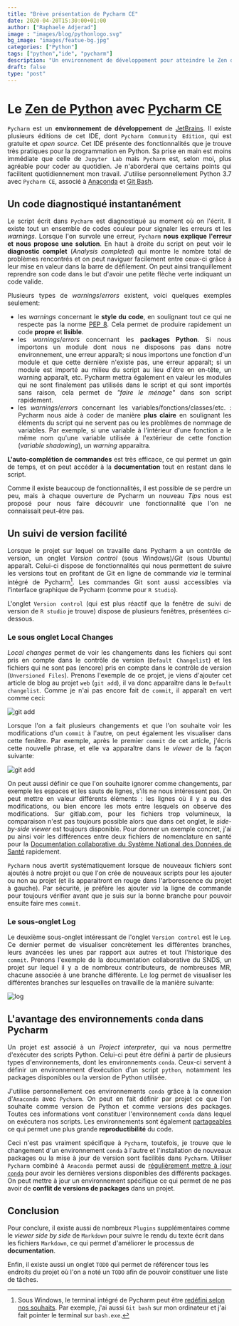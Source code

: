 ```yaml
---
title: "Brève présentation de Pycharm CE"
date: 2020-04-20T15:30:00+01:00
author: ["Raphaele Adjerad"]
image : "images/blog/pythonlogo.svg"
bg_image: "images/featue-bg.jpg"
categories: ["Python"]
tags: ["python","ide", "pycharm"]
description: "Un environnement de développement pour atteindre le Zen de Python"
draft: false
type: "post"
---
```


# Le [Zen de Python](https://www.python.org/dev/peps/pep-0020/) avec [Pycharm CE](https://www.jetbrains.com/help/pycharm/installation-guide.html)

<div style="text-align: justify"> 

`Pycharm` est un **environnement de développement** de [JetBrains](https://www.jetbrains.com/).
Il existe plusieurs éditions de cet IDE, dont `Pycharm Community Edition`, qui est gratuite et *open source*.
Cet IDE présente des fonctionnalités que je trouve très pratiques pour la programmation 
en Python. Sa prise en main est moins immédiate que celle de `Jupyter Lab` mais 
`Pycharm` est, selon moi, plus agréable pour coder au quotidien.
Je n'aborderai que certains points qui facilitent quotidiennement mon travail.
J'utilise personnellement Python 3.7 avec `Pycharm CE`, associé à [Anaconda](https://anaconda.org/anaconda/python) 
et [Git Bash](https://gitforwindows.org/). 

</div>

## Un code diagnostiqué instantanément 

<div style="text-align: justify"> 

Le script écrit dans `Pycharm` est diagnostiqué au moment où on l'écrit. 
Il existe tout un ensemble de codes couleur pour signaler les erreurs et les *warnings*.
Lorsque l'on survole une erreur, `Pycharm` **nous explique l'erreur et nous propose une solution**.
En haut à droite du script on peut voir le **diagnostic complet** (*Analysis completed*) qui montre 
le nombre total de problèmes rencontrés
et on peut naviguer facilement entre ceux-ci grâce à leur mise en valeur dans la barre de défilement.
On peut ainsi tranquillement reprendre son code dans le but d'avoir une petite flèche verte indiquant
un code valide.


Plusieurs types de *warnings*/*errors* existent, voici quelques exemples seulement:
- les *warnings* concernant le **style du code**, en soulignant tout ce qui ne respecte pas la 
norme [PEP 8](https://www.python.org/dev/peps/pep-0008/). Cela permet de produire rapidement un
code **propre** et **lisible**.
- les *warnings*/*errors* concernant les **packages Python**. Si nous importons un module dont nous
ne disposons pas dans notre environnement, une erreur apparaît; si nous importons une fonction d'un
module et que cette dernière n'existe pas, une erreur apparaît; si un module est importé au 
milieu du script au lieu d'être en en-tête, un warning apparaît, etc.
Pycharm mettra également en valeur les modules qui ne sont finalement pas utilisés dans le script
et qui sont importés sans raison, cela permet de *"faire le ménage"* dans son script rapidement.
- les *warnings*/*errors* concernant les variables/fonctions/classes/etc. : Pycharm nous aide à coder 
de manière **plus
claire** en soulignant les éléments du script qui ne servent pas ou les problèmes de nommage de variables.
Par exemple, si une variable à l'intérieur d'une fonction a le même nom qu'une variable utilisée à 
l'extérieur de cette fonction (*variable shadowing*), un *warning* apparaitra. 

**L'auto-complétion de commandes** est très efficace, ce qui permet un gain de temps, et on peut accéder 
à la **documentation** tout en restant dans le script. 

Comme il existe beaucoup de fonctionnalités, il est possible de se perdre un peu, mais
à chaque ouverture de Pycharm un nouveau *Tips* nous est proposé pour nous faire découvrir une
fonctionnalité que l'on ne connaissait peut-être pas.

</div>


## Un suivi de version facilité 

<div style="text-align: justify"> 

Lorsque le projet sur lequel on travaille dans Pycharm a un contrôle de version,
un onglet *Version control* (sous Windows)/*Git* (sous Ubuntu) apparaît. Celui-ci dispose
de fonctionnalités qui nous permettent de suivre les versions tout en profitant de Git en 
ligne de commande *via* le terminal intégré de Pycharm[^1]. Les commandes Git sont aussi
accessibles via l'interface graphique de Pycharm (comme pour `R Studio`).

[^1]: Sous Windows, le terminal intégré de Pycharm peut être 
[redéfini selon nos souhaits](https://www.jetbrains.com/help/pycharm/terminal-emulator.html). Par exemple,
j'ai aussi `Git bash` sur mon ordinateur et j'ai fait pointer le terminal sur `bash.exe`. 

L'onglet `Version control`  (qui est plus réactif que la fenêtre de suivi de version
 de `R studio` je trouve) dispose de plusieurs fenêtres, présentées ci-dessous.
 
### Le sous onglet Local Changes
 
*Local changes* permet de voir les changements dans les fichiers qui sont pris en compte
dans le contrôle de version (`Default Changelist`) et les fichiers qui ne sont pas (encore) pris en 
compte dans le contrôle de version (`Unversioned Files`). Prenons l'exemple de ce projet, je viens 
d'ajouter cet article de blog au projet `web` (`git add`), il va donc apparaître dans le `Default changelist`. 
Comme je n'ai pas encore fait de `commit`, il apparaît en vert comme ceci: 

![git add](/images/blog/AR-gitadd.JPG)

Lorsque l'on a fait plusieurs changements et
que l'on souhaite voir les modifications d'un `commit` à l'autre, 
on peut également les visualiser dans cette fenêtre. 
Par exemple, après le premier `commit` de cet article, j'écris
cette nouvelle phrase, et elle va apparaître dans le *viewer* de la 
façon suivante:

![git add](/images/blog/AR-gitcommit.jpg)

On peut aussi définir ce que l'on souhaite ignorer comme changements, par exemple
les espaces et les sauts de lignes, s'ils ne nous intéressent pas. On peut mettre en
valeur différents éléments : les lignes où il y a eu des modifications, 
ou bien encore les mots entre lesquels on observe des modifications.
Sur gitlab.com,
pour les fichiers trop volumineux, la comparaison n'est pas toujours possible
alors que dans cet onglet, le *side-by-side viewer* est toujours disponible. 
Pour donner un exemple concret, j'ai pu ainsi voir les différences entre deux
fichiers de nomenclature en santé pour la [Documentation collaborative du 
Système National des Données de Santé](https://documentation-snds.health-data-hub.fr/)
rapidement.

`Pycharm` nous avertit systématiquement lorsque de nouveaux fichiers sont ajoutés à 
notre projet ou que l'on crée de nouveaux scripts pour les ajouter ou non au projet 
(et ils apparaitront en rouge dans l'arborescence du projet à gauche).
Par sécurité, je préfère les ajouter *via* la ligne de commande pour toujours vérifier
avant que je suis sur la bonne branche pour pouvoir ensuite faire mes `commit`.

### Le sous-onglet Log

Le deuxième sous-onglet intéressant de l'onglet `Version control` est le `Log`.
Ce dernier permet de visualiser concrètement les différentes branches, leurs 
avancées les unes par rapport aux autres et tout l'historique des `commit`. 
Prenons l'exemple de la documentation collaborative du SNDS, un projet sur lequel
il y a de nombreux contributeurs, de nombreuses MR, chacune associée à une branche différente.
Le log permet de visualiser les différentes branches sur lesquelles on travaille 
de la manière suivante:

![log](/images/blog/AR-log.JPG)

</div>

## L'avantage des environnements `conda` dans Pycharm 

<div style="text-align: justify"> 

Un projet est associé à un *Project interpreter*, qui va nous permettre
d'exécuter des scripts Python. Celui-ci peut être défini
à partir de plusieurs types d'environnements, dont les environnements 
`conda`.
Ceux-ci servent à définir un environnement d’exécution d’un script `python`, notamment les packages disponibles ou la version de Python utilisée. 

J'utilise personnellement ces environnements `conda` grâce à la connexion
 d'`Anaconda` avec `Pycharm`.
On peut en fait définir par projet ce que l'on souhaite comme version de Python 
et comme versions des packages. Toutes ces informations vont constituer l'environnement `conda` dans lequel 
on exécutera nos scripts.
Les environnements sont également [partageables](https://docs.conda.io/projects/conda/en/latest/user-guide/tasks/manage-environments.html#sharing-an-environment) ce qui permet une plus
grande **reproductibilité** du code. 

Ceci n'est pas vraiment spécifique à `Pycharm`, toutefois, je trouve que
le changement d'un environnement `conda` à l'autre et l'installation de nouveaux
packages ou la mise à jour de version sont facilités dans `Pycharm`. 
Utiliser `Pycharm` combiné à `Anaconda` permet aussi de [régulièrement mettre à jour
`conda`](https://www.anaconda.com/keeping-anaconda-date/) pour avoir les dernières
versions disponibles des différents packages. On peut mettre à jour un environnement spécifique ce qui permet de ne pas avoir 
de **conflit de versions de packages** dans un projet.

</div>



## Conclusion

Pour conclure, il existe aussi de nombreux `Plugins` supplémentaires comme le
 *viewer side by side* de `Markdown` pour suivre le rendu du texte écrit dans les fichiers
`Markdown`, ce qui permet d'améliorer le processus de **documentation**.

Enfin, il existe aussi un onglet `TODO` qui permet de référencer tous les endroits
du projet où l'on a noté un `TODO` afin de pouvoir constituer une liste de 
tâches. 